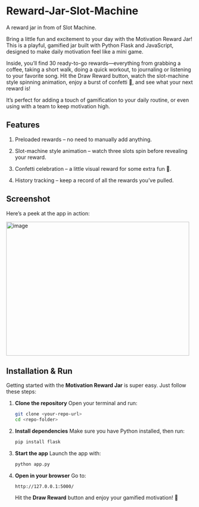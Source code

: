 # Reward-Jar-Slot-Machine
A reward jar in from of Slot Machine.

Bring a little fun and excitement to your day with the Motivation Reward Jar! This is a playful, gamified jar built with Python Flask and JavaScript, designed to make daily motivation feel like a mini game.

Inside, you’ll find 30 ready-to-go rewards—everything from grabbing a coffee, taking a short walk, doing a quick workout, to journaling or listening to your favorite song. Hit the Draw Reward button, watch the slot-machine style spinning animation, enjoy a burst of confetti 🎉, and see what your next reward is!

It’s perfect for adding a touch of gamification to your daily routine, or even using with a team to keep motivation high.

## Features

1. Preloaded rewards – no need to manually add anything.

2. Slot-machine style animation – watch three slots spin before revealing your reward.

3. Confetti celebration – a little visual reward for some extra fun 🎉.

4. History tracking – keep a record of all the rewards you’ve pulled.

## Screenshot

Here’s a peek at the app in action:

<img width="491" height="360" alt="image" src="https://github.com/user-attachments/assets/92184e2e-31db-48e2-83af-90ca7026df02" />

## Installation & Run

Getting started with the **Motivation Reward Jar** is super easy. Just follow these steps:

1. **Clone the repository**
   Open your terminal and run:

   ```bash
   git clone <your-repo-url>
   cd <repo-folder>
   ```

2. **Install dependencies**
   Make sure you have Python installed, then run:

   ```bash
   pip install flask
   ```

3. **Start the app**
   Launch the app with:

   ```bash
   python app.py
   ```

4. **Open in your browser**
   Go to:

   ```
   http://127.0.0.1:5000/
   ```

   Hit the **Draw Reward** button and enjoy your gamified motivation! 🎉

